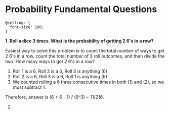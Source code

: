 # Probability Fundamental Questions

    @settings {
      font-size: 100;
    }

**1. Roll a dice 3 times. What is the probability of getting 2 6's in a row?**

Easiest way to solve this problem is to count the total number of ways to get 2 6's in a row, count the total number of 3 roll outcomes, and then 	  divide the two. How many ways to get 2 6's in a row? 

1. Roll 1 is a 6, Roll 2 is a 6, Roll 3 is anything (6)
2. Roll 2 is a 6, Roll 3 is a 6, Roll 1 is anything (6)
3. We counted rolling a 6 three consecutive times in both (1) and (2), so we must subtract 1. 

Therefore, answer is (6 + 6 - 1) / (6^3) = 11/216. 

2. 

